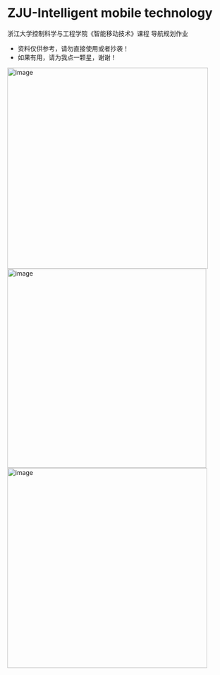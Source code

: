 # ZJU-Intelligent mobile technology
浙江大学控制科学与工程学院《智能移动技术》课程 导航规划作业

- 资料仅供参考，请勿直接使用或者抄袭！
- 如果有用，请为我点一颗星，谢谢！

<img width="455" alt="image" src="https://user-images.githubusercontent.com/81523528/149721316-9c80f416-c6a0-4773-91db-9270c5cb648e.png">


<img width="451" alt="image" src="https://user-images.githubusercontent.com/81523528/149721355-610e34de-a5bd-41f5-8ad8-f13c000cd5f1.png">


<img width="453" alt="image" src="https://user-images.githubusercontent.com/81523528/149721373-6b9c1a4d-db86-40a3-81b8-9529c87dea1c.png">
